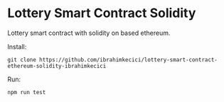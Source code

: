 # Lottery Smart Contract Solidity
Lottery smart contract with solidity on based ethereum.

Install:

```git clone https://github.com/ibrahimkecici/lottery-smart-contract-ethereum-solidity-ibrahimkecici```

Run:

```npm run test```

